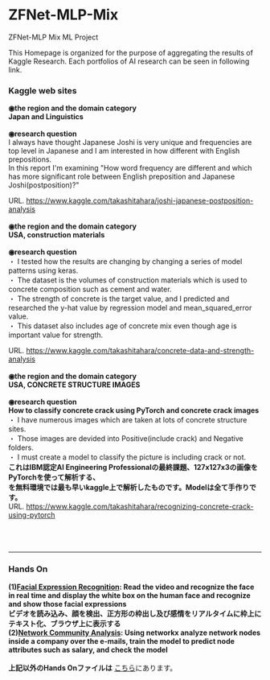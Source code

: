 # ZFNet-MLP-Mix
ZFNet-MLP Mix ML Project

This Homepage is organized for the purpose of aggregating the results of Kaggle Research. Each portfolios of AI research can be seen in following link.

### Kaggle web sites
**◉the region and the domain category**<br>
**Japan and Linguistics**<br><br>
**◉research question**<br>
I always have thought Japanese Joshi is very unique and frequencies are top level in Japanese and I am interested in how different with English prepositions.<br>
In this report I'm examining "How word frequency are different and which has more significant role between English preposition and Japanese Joshi(postposition)?"<br>

URL. https://www.kaggle.com/takashitahara/joshi-japanese-postposition-analysis
<br><br>
**◉the region and the domain category**<br>
**USA, construction materials**<br><br>
**◉research question**<br>
・ I tested how the results are changing by changing a series of model patterns using keras.<br>
・ The dataset is the volumes of construction materials which is used to concrete composition such as cement and water.<br>
・ The strength of concrete is the target value, and I predicted and researched the y-hat value by regression model and mean_squared_error value.<br>
・ This dataset also includes age of concrete mix even though age is important value for strength.<br>

URL. https://www.kaggle.com/takashitahara/concrete-data-and-strength-analysis
<br><br>
**◉the region and the domain category**<br>
**USA, CONCRETE STRUCTURE IMAGES**<br><br>
**◉research question**<br>
**How to classify concrete crack using PyTorch and concrete crack images**<br>
・ I have numerous images which are taken at lots of concrete structure sites.<br>
・ Those images are devided into Positive(include crack) and Negative folders.<br>
・ I must create a model to classify the picture is including crack or not.<br>
**これはIBM認定AI Engineering Professionalの最終課題、127x127x3の画像をPyTorchを使って解析する、**<br>
**を無料環境では最も早いkaggle上で解析したものです。Modelは全て手作りです。**<br>
URL. https://www.kaggle.com/takashitahara/recognizing-concrete-crack-using-pytorch
<br><br><br><br>

--------------------------------------------------------------------------------------------------
### Hands On
**(1)[Facial Expression Recognition](Hands-On-Facial-Expression-Recognition.ipynb): Read the video and recognize the face in real time and display the white box on the human face and recognize and show those facial expressions<br>ビデオを読み込み、顔を検出、正方形の枠出し及び感情をリアルタイムに枠上にテキスト化、ブラウザ上に表示する**<br>
**(2)[Network Community Analysis](Hands-On-Community-Model-Analysis.ipynb): Using networkx analyze network nodes inside a company over the e-mails, train the model to predict node attributes such as salary, and check the model**<br>
<br>
**上記以外のHands Onファイルは**
[こちら](https://github.com/temt-ceo/ZFNet-MLP-Mix/tree/master/samples/michigan/Stanford%20University/HandsOn)にあります。<br>
